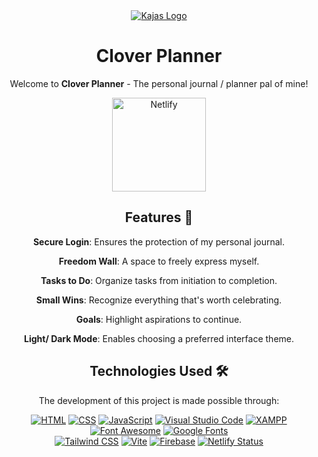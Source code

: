 <div align="center">
  <a href="https://clover-planner.netlify.app/">
    <img src="https://github.com/Valerio-SirLance/Clover-Planner/blob/main/assets/svg%20header.svg" alt="Kajas Logo" width="max-content" padding="0"/>
  </a>

  # Clover Planner

  Welcome to **Clover Planner** - The personal journal / planner pal of mine!

  <a href="https://clover-planner.netlify.app/">
      <img src="https://img.shields.io/badge/Netlify-Visit%20Here-darkgreen" alt="Netlify" style="width: 150px; height: auto;">
  </a>


  ## Features 📖
  
  **Secure Login**: Ensures the protection of my personal journal.

  **Freedom Wall**: A space to freely express myself.

  **Tasks to Do**: Organize tasks from initiation to completion.

  **Small Wins**: Recognize everything that's worth celebrating.

  **Goals**: Highlight aspirations to continue.
  
  **Light/ Dark Mode**: Enables choosing a preferred interface theme.

 
  ## Technologies Used 🛠️

  The development of this project is made possible through:

  [![HTML](https://img.shields.io/badge/HTML5-E34F26?style=flat&logo=html5&logoColor=white)](https://developer.mozilla.org/en-US/docs/Web/Guide/HTML/HTML5) 
  [![CSS](https://img.shields.io/badge/CSS3-1572B6?style=flat&logo=css3&logoColor=white)](https://developer.mozilla.org/en-US/docs/Web/CSS) 
  [![JavaScript](https://img.shields.io/badge/JavaScript-F7DF1E?style=flat&logo=javascript&logoColor=black)](https://developer.mozilla.org/en-US/docs/Web/JavaScript) 
  [![Visual Studio Code](https://img.shields.io/badge/Visual%20Studio%20Code-007ACC?style=flat&logo=visual-studio-code&logoColor=white)](https://code.visualstudio.com/)
  [![XAMPP](https://img.shields.io/badge/XAMPP-F37623?style=flat&logo=xampp&logoColor=white)](https://www.apachefriends.org/index.html)
  [![Font Awesome](https://img.shields.io/badge/Font%20Awesome-339AF0?style=flat&logo=font-awesome&logoColor=white)](https://fontawesome.com/) 
  [![Google Fonts](https://img.shields.io/badge/Google%20Fonts-4285F4?style=flat&logo=google-fonts&logoColor=white)](https://fonts.google.com/)  
  [![Tailwind CSS](https://img.shields.io/badge/Tailwind%20CSS-38B2AC?style=flat&logo=tailwind-css&logoColor=white)](https://tailwindcss.com/)
  [![Vite](https://img.shields.io/badge/Vite-646CFF?style=flat&logo=vite&logoColor=white)](https://vitejs.dev/)
  [![Firebase](https://img.shields.io/badge/Firebase-FFCA28?style=flat&logo=firebase&logoColor=black)](https://firebase.google.com/)
  [![Netlify Status](https://api.netlify.com/api/v1/badges/b420a069-4ee2-4b94-9e43-2c9eff6fcc4b/deploy-status)](https://app.netlify.com/sites/hypertechs/deploys) 
  

</div>
